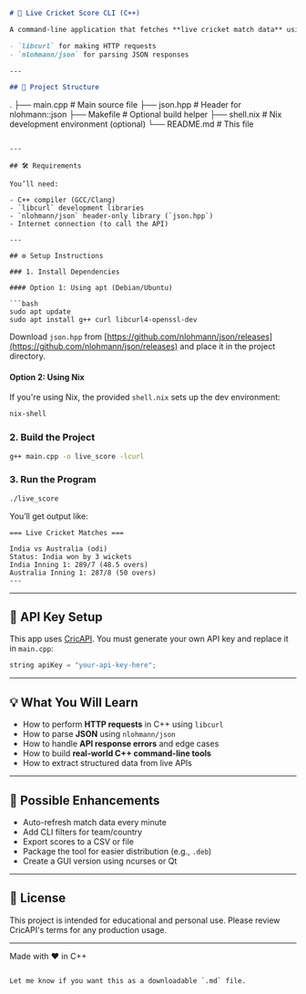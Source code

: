 ```markdown
# 🏏 Live Cricket Score CLI (C++)

A command-line application that fetches **live cricket match data** using the [CricAPI](https://www.cricapi.com/) and displays team names, match status, and innings scores using:

- `libcurl` for making HTTP requests
- `nlohmann/json` for parsing JSON responses

---

## 📂 Project Structure

```

.
├── main.cpp        # Main source file
├── json.hpp        # Header for nlohmann::json
├── Makefile        # Optional build helper
├── shell.nix       # Nix development environment (optional)
└── README.md       # This file

````

---

## 🛠️ Requirements

You’ll need:

- C++ compiler (GCC/Clang)
- `libcurl` development libraries
- `nlohmann/json` header-only library (`json.hpp`)
- Internet connection (to call the API)

---

## ⚙️ Setup Instructions

### 1. Install Dependencies

#### Option 1: Using apt (Debian/Ubuntu)

```bash
sudo apt update
sudo apt install g++ curl libcurl4-openssl-dev
````

Download `json.hpp` from [https://github.com/nlohmann/json/releases](https://github.com/nlohmann/json/releases) and place it in the project directory.

#### Option 2: Using Nix

If you're using Nix, the provided `shell.nix` sets up the dev environment:

```bash
nix-shell
```

### 2. Build the Project

```bash
g++ main.cpp -o live_score -lcurl
```

### 3. Run the Program

```bash
./live_score
```

You’ll get output like:

```
=== Live Cricket Matches ===

India vs Australia (odi)
Status: India won by 3 wickets
India Inning 1: 289/7 (48.5 overs)
Australia Inning 1: 287/8 (50 overs)
---
```

---

## 🔑 API Key Setup

This app uses [CricAPI](https://www.cricapi.com/). You must generate your own API key and replace it in `main.cpp`:

```cpp
string apiKey = "your-api-key-here";
```

---

## 💡 What You Will Learn

* How to perform **HTTP requests** in C++ using `libcurl`
* How to parse **JSON** using `nlohmann/json`
* How to handle **API response errors** and edge cases
* How to build **real-world C++ command-line tools**
* How to extract structured data from live APIs

---

## 🚀 Possible Enhancements

* Auto-refresh match data every minute
* Add CLI filters for team/country
* Export scores to a CSV or file
* Package the tool for easier distribution (e.g., `.deb`)
* Create a GUI version using ncurses or Qt

---

## 📄 License

This project is intended for educational and personal use. Please review CricAPI's terms for any production usage.

---

Made with ❤️ in C++

```

Let me know if you want this as a downloadable `.md` file.
```
